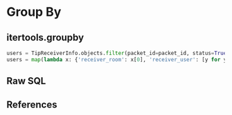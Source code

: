 # Group By

## itertools.groupby

```python
users = TipReceiverInfo.objects.filter(packet_id=packet_id, status=True).order_by('receiver_room').values()
users = map(lambda x: {'receiver_room': x[0], 'receiver_user': [y for y in x[1]]}, itertools.groupby(users, lambda x: x['receiver_room']))
```

## Raw SQL

## References

